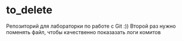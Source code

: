 # to_delete

Репозиторий для лабораторки по работе с Git :))
Второй раз нужно поменять файл, чтобы качественно показазать логи комитов